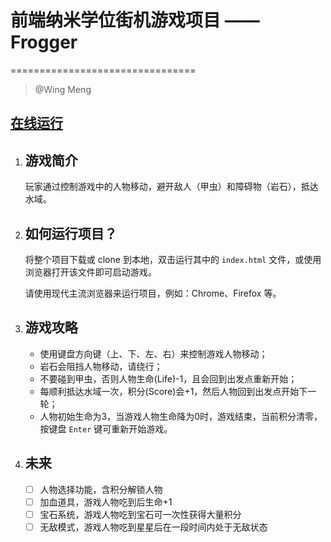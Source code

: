
# 前端纳米学位街机游戏项目 —— Frogger
================================

> @Wing Meng

## [在线运行](https://wingmeng.github.io/frontend-nanodegree-arcade-game/)

1. ## 游戏简介

	玩家通过控制游戏中的人物移动，避开敌人（甲虫）和障碍物（岩石），抵达水域。

2. ## 如何运行项目？

	将整个项目下载或 clone 到本地，双击运行其中的 `index.html` 文件，或使用浏览器打开该文件即可启动游戏。
	
	请使用现代主流浏览器来运行项目，例如：Chrome、Firefox 等。

3. ## 游戏攻略

	- 使用键盘方向键（上、下、左、右）来控制游戏人物移动；
	- 岩石会阻挡人物移动，请绕行；
	- 不要碰到甲虫，否则人物生命(Life)-1，且会回到出发点重新开始；
	- 每顺利抵达水域一次，积分(Score)会+1，然后人物回到出发点开始下一轮；
	- 人物初始生命为3，当游戏人物生命降为0时，游戏结束，当前积分清零，按键盘 `Enter` 键可重新开始游戏。

4. ## 未来

	- [ ] 人物选择功能，含积分解锁人物
	- [ ] 加血道具，游戏人物吃到后生命+1
	- [ ] 宝石系统，游戏人物吃到宝石可一次性获得大量积分
	- [ ] 无敌模式，游戏人物吃到星星后在一段时间内处于无敌状态
